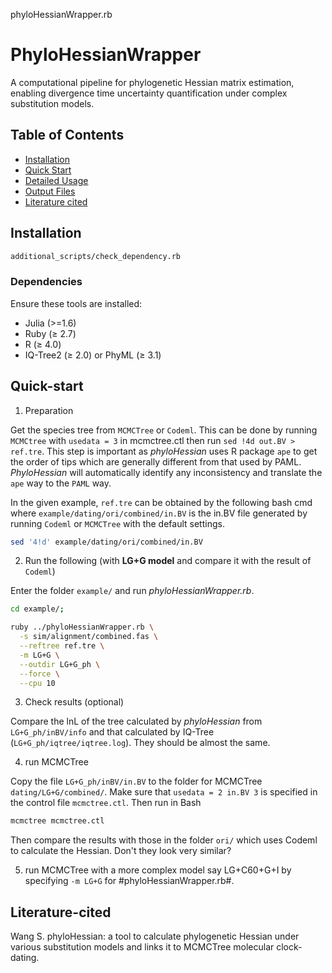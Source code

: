 phyloHessianWrapper.rb

# PhyloHessianWrapper

A computational pipeline for phylogenetic Hessian matrix estimation, enabling divergence time uncertainty quantification under complex substitution models.

## Table of Contents
- [Installation](#installation)
- [Quick Start](#Quick-start)
- [Detailed Usage](#detailed-usage)
- [Output Files](#output-files)
- [Literature cited](#Literature-cited)

## Installation
```bash
additional_scripts/check_dependency.rb
```

### Dependencies
Ensure these tools are installed:
- Julia (>=1.6)
- Ruby (≥ 2.7)
- R (≥ 4.0)
- IQ-Tree2 (≥ 2.0) or PhyML (≥ 3.1)

## Quick-start
1. Preparation

Get the species tree from `MCMCTree` or `Codeml`. This can be done by running `MCMCtree` with `usedata = 3` in mcmctree.ctl then run `sed !4d out.BV > ref.tre`. This step is important as *phyloHessian* uses R package `ape` to get the order of tips which are generally different from that used by PAML. *PhyloHessian* will automatically identify any inconsistency and translate the `ape` way to the `PAML` way.

In the given example, `ref.tre` can be obtained by the following bash cmd where `example/dating/ori/combined/in.BV` is the in.BV file generated by running `Codeml` or `MCMCTree` with the default settings.

```bash
sed '4!d' example/dating/ori/combined/in.BV
```

2. Run the following (with **LG+G model** and compare it with the result of `Codeml`)

Enter the folder `example/` and run *phyloHessianWrapper.rb*.

```bash
cd example/;

ruby ../phyloHessianWrapper.rb \
  -s sim/alignment/combined.fas \
  --reftree ref.tre \
  -m LG+G \
  --outdir LG+G_ph \
  --force \
  --cpu 10
```

3. Check results (optional)

Compare the lnL of the tree calculated by *phyloHessian* from `LG+G_ph/inBV/info` and that calculated by IQ-Tree (`LG+G_ph/iqtree/iqtree.log`). They should be almost the same.

4. run MCMCTree

Copy the file `LG+G_ph/inBV/in.BV` to the folder for MCMCTree `dating/LG+G/combined/`. Make sure that `usedata = 2 in.BV 3` is specified in the control file `mcmctree.ctl`. Then run in Bash
```bash
mcmctree mcmctree.ctl
```

Then compare the results with those in the folder `ori/` which uses Codeml to calculate the Hessian. Don't they look very similar?

5. run MCMCTree with a more complex model say LG+C60+G+I by specifying `-m LG+G` for #phyloHessianWrapper.rb#.


## Literature-cited
Wang S. phyloHessian: a tool to calculate phylogenetic Hessian under various substitution models and links it to MCMCTree molecular clock-dating.

